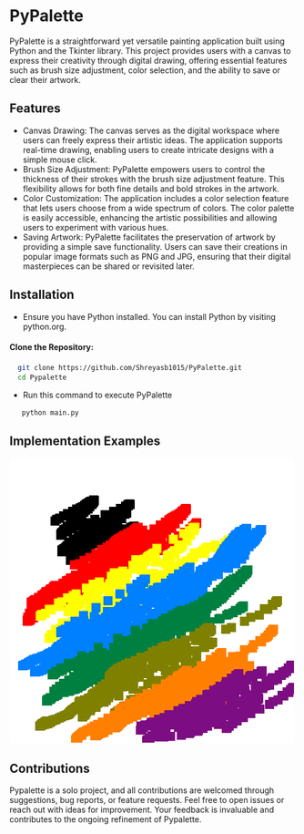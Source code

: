 
# PyPalette

PyPalette is a straightforward yet versatile painting application built using Python and the Tkinter library. This project provides users with a canvas to express their creativity through digital drawing, offering essential features such as brush size adjustment, color selection, and the ability to save or clear their artwork.



## Features

- Canvas Drawing: The canvas serves as the digital workspace where users can freely express their artistic ideas. The application supports real-time drawing, enabling users to create intricate designs with a simple mouse click.
- Brush Size Adjustment: PyPalette empowers users to control the thickness of their strokes with the brush size adjustment feature. This flexibility allows for both fine details and bold strokes in the artwork.
- Color Customization: The application includes a color selection feature that lets users choose from a wide spectrum of colors. The color palette is easily accessible, enhancing the artistic possibilities and allowing users to experiment with various hues.
- Saving Artwork: PyPalette facilitates the preservation of artwork by providing a simple save functionality. Users can save their creations in popular image formats such as PNG and JPG, ensuring that their digital masterpieces can be shared or revisited later.


## Installation

* Ensure you have Python installed. You can install Python by visiting python.org.

#### Clone the Repository:

```bash
  git clone https://github.com/Shreyasb1015/PyPalette.git
  cd Pypalette
```


* Run this command to execute PyPalette
```bash
   python main.py
```

## Implementation Examples

![painting](demo.png)







## Contributions

Pypalette is a solo project, and all contributions are welcomed through suggestions, bug reports, or feature requests. Feel free to open issues or reach out with ideas for improvement. Your feedback is invaluable and contributes to the ongoing refinement of Pypalette.





